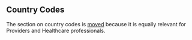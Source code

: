 
## Country Codes

The section on country codes is [moved](country-codes.html) because it is equally relevant for Providers and Healthcare professionals.
